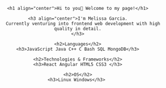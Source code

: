 

<!--
**MeliiG/MeliiG** is a ✨ _special_ ✨ repository because its `README.md` (this file) appears on your GitHub profile.

Here are some ideas to get you started:

- 🔭 I’m currently working on ...
- 🌱 I’m currently learning ...
- 👯 I’m looking to collaborate on ...
- 🤔 I’m looking for help with ...
- 💬 Ask me about ...
- 📫 How to reach me: ...
- 😄 Pronouns: ...
- ⚡ Fun fact: ...
-->

<div id="header" align="center">

    <h1 align="center">Hi to you👋 Welcome to my page!</h1>

    <h3 align="center">I'm Melissa Garcia.
        Currently venturing into frontend web development with high quality in detail.
    </h3>

    <h2>Languages</h2>
    <h3>JavaScript Java C++ C Bash SQL MongoDB</h3>

    <h2>Technologies & Frameworks</h2>
    <h3>React Angular HTML5 CSS3 </h3>

    <h2>OS</h2>
    <h3>Linux Windows</h3> 

</div> 

